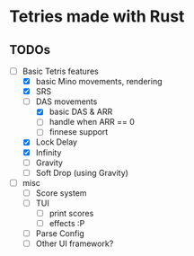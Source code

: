 # Tetries made with Rust

## TODOs

- [ ] Basic Tetris features
  - [x] basic Mino movements, rendering
  - [x] SRS
  - [ ] DAS movements
    - [x] basic DAS & ARR
    - [ ] handle when ARR == 0
    - [ ] finnese support
  - [x] Lock Delay
  - [x] Infinity
  - [ ] Gravity
  - [ ] Soft Drop (using Gravity)
- [ ] misc
  - [ ] Score system
  - [ ] TUI
    - [ ] print scores
    - [ ] effects :P
  - [ ] Parse Config
  - [ ] Other UI framework?
